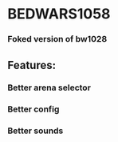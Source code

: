 # BEDWARS1058
### Foked version of bw1028
## Features:
### Better arena selector
### Better config
### Better sounds
